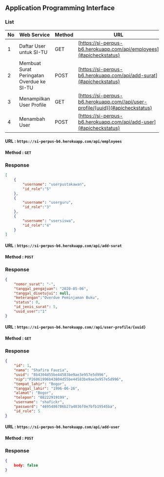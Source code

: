 ## Application Programming Interface

### List
| No | Web Service | Method | URL |
|----|-------------|--------|-----|
| 1 | Daftar User untuk SI-TU | GET | [https://si-perpus-b6.herokuapp.com/api/employees](#apicheckstatus) |
| 2 | Membuat Surat Peringatan Overdue ke SI-TU | POST | [https://si-perpus-b6.herokuapp.com/api/add-surat](#apicheckstatus) |
| 3 | Menampilkan User Profile | GET | [https://si-perpus-b6.herokuapp.com//api/user-profile/{uuid}](#apicheckstatus) |
| 4 | Menambah User | POST | [https://si-perpus-b6.herokuapp.com/api/add-user](#apicheckstatus) |

#### URL : `https://si-perpus-b6.herokuapp.com/api/employees`
#### Method : `GET`

### Response
```json
[
    {
        "username": "userpustakawan",
        "id_role":"5"
    },
    {
        "username": "userguru",
        "id_role":"3"
    },
    {
        "username": "usersiswa",
        "id_role":"4"
    }
]
```

#### URL : `https://si-perpus-b6.herokuapp.com/api/add-surat`
#### Method : `POST`

### Response
```json
{
    "nomor_surat": "-",
	"tanggal_pengajuan": "2020-05-06",
	"tanggal_disetujui": null,
	"keterangan":"Overdue Peminjaman Buku",
	"status": 0,
	"id_jenis_surat": 5,
	"uuid_user":"1"
}
```

#### URL : `https://si-perpus-b6.herokuapp.com//api/user-profile/{uuid}`
#### Method : `GET`

### Response
```json
{
    "id": 1,
	"nama": "Shafira Fauzia",
	"uuid": "8b4304d55be44583be9ae3e957e5d996",
	"nip":"P26061996b43804d55be44583be9ae3e957e5d996",
    "tempat_lahir": "Bogor",
    "tanggal_lahir": "1996-06-26",
    "alamat": "Bogor",
    "telepon": "08222919199",
    "username": "shafickr",
    "password": "4695486786b27a4036f0e7bfb19545ba",
	"id_role": 5
}
```

#### URL : `https://si-perpus-b6.herokuapp.com/api/add-user`
#### Method : `POST`

### Response
```json
{
	body: false
}
```